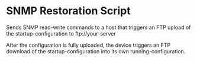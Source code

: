# SNMP Restoration Script

Sends SNMP read-write commands to a host that triggers an FTP upload of the startup-configuration to ftp://your-server

After the configuration is fully uploaded, the device triggers an FTP download of the startup-configuration into its own running-configuration.
